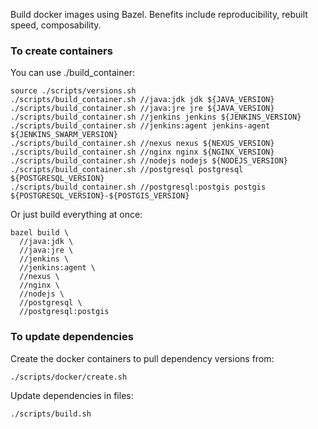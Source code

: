 Build docker images using Bazel. Benefits include reproducibility, rebuilt speed, composability.


### To create containers
You can use ./build_container:

    source ./scripts/versions.sh
    ./scripts/build_container.sh //java:jdk jdk ${JAVA_VERSION}
    ./scripts/build_container.sh //java:jre jre ${JAVA_VERSION}
    ./scripts/build_container.sh //jenkins jenkins ${JENKINS_VERSION}
    ./scripts/build_container.sh //jenkins:agent jenkins-agent ${JENKINS_SWARM_VERSION}
    ./scripts/build_container.sh //nexus nexus ${NEXUS_VERSION}
    ./scripts/build_container.sh //nginx nginx ${NGINX_VERSION}
    ./scripts/build_container.sh //nodejs nodejs ${NODEJS_VERSION}
    ./scripts/build_container.sh //postgresql postgresql ${POSTGRESQL_VERSION}
    ./scripts/build_container.sh //postgresql:postgis postgis ${POSTGRESQL_VERSION}-${POSTGIS_VERSION}

Or just build everything at once:

    bazel build \
      //java:jdk \
      //java:jre \
      //jenkins \
      //jenkins:agent \
      //nexus \
      //nginx \
      //nodejs \
      //postgresql \
      //postgresql:postgis

### To update dependencies
Create the docker containers to pull dependency versions from:

    ./scripts/docker/create.sh

Update dependencies in files:

    ./scripts/build.sh
